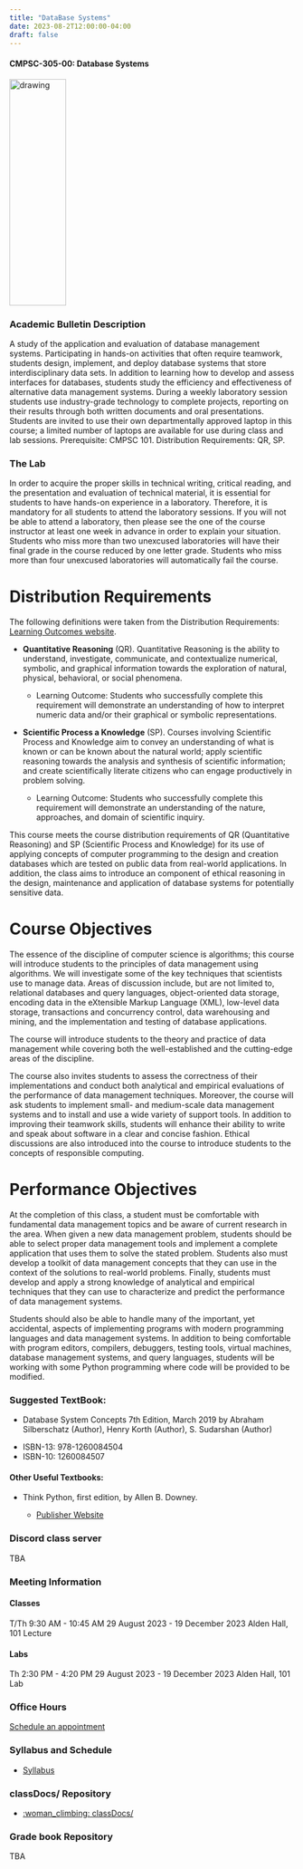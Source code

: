 ```yaml
---
title: "DataBase Systems"
date: 2023-08-2T12:00:00-04:00
draft: false
---
```

#### CMPSC-305-00: Database Systems

<img src="/images/databasesystems/dbs.png" alt="drawing" width="100" height="400"/>

### Academic Bulletin Description

A study of the application and evaluation of database management systems. Participating in hands-on activities that often require teamwork, students design, implement, and deploy database systems that store interdisciplinary data sets. In addition to learning how to develop and assess interfaces for databases, students study the efficiency and effectiveness of alternative data management systems. During a weekly laboratory session students use industry-grade technology to complete projects, reporting on their results through both written documents and oral presentations. Students are invited to use their own departmentally approved laptop in this course; a limited number of laptops are available for use during class and lab sessions. Prerequisite: CMPSC 101. Distribution Requirements: QR, SP.

### The Lab

In order to acquire the proper skills in technical writing, critical reading, and the presentation and evaluation of technical material, it is essential for students to have hands-on experience in a laboratory. Therefore, it is mandatory for all students to attend the laboratory sessions. If you will not be able to attend a laboratory, then please see the one of the course instructor at least one week in advance in order to explain your situation. Students who miss more than two unexcused laboratories will have their final grade in the course reduced by one letter grade. Students who miss more than four unexcused laboratories will automatically fail the course.



# Distribution Requirements
The following definitions were taken from the Distribution Requirements: <a href="https://sites.allegheny.edu/registrar/academic-policies/graduation-requirements/distribution-requirement/distribution-requirements-learning-outcomes/" target="_blank">Learning Outcomes website</a>.

* **Quantitative Reasoning** (QR). Quantitative Reasoning is the ability to understand, investigate, communicate, and contextualize numerical, symbolic, and graphical information towards the exploration of natural, physical, behavioral, or social phenomena.

    +  Learning Outcome: Students who successfully complete this requirement will demonstrate an understanding of how to interpret numeric data and/or their graphical or symbolic representations.
* **Scientific Process a Knowledge** (SP). Courses involving Scientific Process and Knowledge aim to convey an understanding of what is known or can be known about the natural world; apply scientific reasoning towards the analysis and synthesis of scientific information; and create scientifically literate citizens who can engage productively in problem solving.

    + Learning Outcome: Students who successfully complete this requirement will demonstrate an understanding of the nature, approaches, and domain of scientific inquiry.

This course meets the course distribution requirements of QR (Quantitative Reasoning) and SP (Scientific Process and Knowledge) for its use of applying concepts of computer programming to the design and creation databases which are tested on public data from real-world applications. In addition, the class aims to introduce an component of ethical reasoning in the design, maintenance and application of database systems for potentially sensitive data.

# Course Objectives

The essence of the discipline of computer science is algorithms; this course will introduce students to the principles of data management using algorithms. We will investigate some of the key techniques that scientists use to manage data. Areas of discussion include, but are not limited to, relational databases and query languages, object-oriented data storage, encoding data in the eXtensible Markup Language (XML), low-level data storage, transactions and concurrency control, data warehousing and mining, and the implementation and testing of database applications.

The course will introduce students to the theory and practice of data management while covering both the well-established and the cutting-edge areas of the discipline.

The course also invites students to assess the correctness of their implementations and conduct both analytical and empirical evaluations of the performance of data management techniques. Moreover, the course will ask students to implement small- and medium-scale data management systems and to install and use a wide variety of support tools. In addition to improving their teamwork skills, students will enhance their ability to write and speak about software in a clear and concise fashion. Ethical discussions are also introduced into the course to introduce students to the concepts of responsible computing.

# Performance Objectives

At the completion of this class, a student must be comfortable with fundamental data management topics and be aware of current research in the area. When given a new data management problem, students should be able to select proper data management tools and implement a complete application that uses them to solve the stated problem. Students also must develop a toolkit of data management concepts that they can use in the context of the solutions to real-world problems. Finally, students must develop and apply a strong knowledge of analytical and empirical techniques that they can use to characterize and predict the performance of data management systems.

Students should also be able to handle many of the important, yet accidental, aspects of implementing programs with modern programming languages and data management systems. In addition to being comfortable with program editors, compilers, debuggers, testing tools, virtual machines, database management systems, and query languages, students will be working with some Python programming where code will be provided to be modified.


### Suggested TextBook:

* Database System Concepts 7th Edition, March 2019 by Abraham Silberschatz (Author), Henry Korth (Author), S. Sudarshan (Author)
 - ISBN-13: 978-1260084504
 - ISBN-10: 1260084507

#### Other Useful Textbooks:

* Think Python, first edition, by Allen B. Downey.

  + <a href="https://greenteapress.com/wp/" target="_blank">Publisher Website</a>

### Discord class server

TBA

### Meeting Information

#### Classes

T/Th 9:30 AM - 10:45 AM
29 August 2023 - 19 December 2023
Alden Hall, 101 Lecture

#### Labs

Th 2:30 PM - 4:20 PM
29 August 2023 - 19 December 2023
Alden Hall, 101 Lab

### Office Hours

[Schedule an appointment](/contactandabout/)

### Syllabus and Schedule

  + <a href="https://github.com/CMPSC-301-Allegheny-College-Spring-2023/classDocs/blob/main/README.md" target="_blank">Syllabus</a>

### classDocs/ Repository

  + <a href="https://github.com/CMPSC-301-Allegheny-College-Spring-2023/classDocs" target="_blank">:woman_climbing: classDocs/</a>

### Grade book Repository

TBA